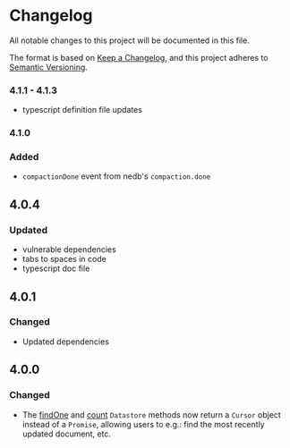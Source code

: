 # Changelog
All notable changes to this project will be documented in this file.

The format is based on [Keep a Changelog](https://keepachangelog.com/en/1.0.0/),
and this project adheres to [Semantic Versioning](https://semver.org/spec/v2.0.0.html).

### 4.1.1 - 4.1.3
- typescript definition file updates

### 4.1.0
### Added
- `compactionDone` event from nedb's `compaction.done`

## 4.0.4
### Updated
- vulnerable dependencies
- tabs to spaces in code
- typescript doc file

## 4.0.1
### Changed
- Updated dependencies

## 4.0.0
### Changed
- The [findOne](https://github.com/bajankristof/nedb-promises/blob/master/docs.md#Datastore+findOne) and [count](https://github.com/bajankristof/nedb-promises/blob/master/docs.md#Datastore+count) `Datastore` methods now return a `Cursor` object instead of a `Promise`, allowing users to e.g.: find the most recently updated document, etc.
